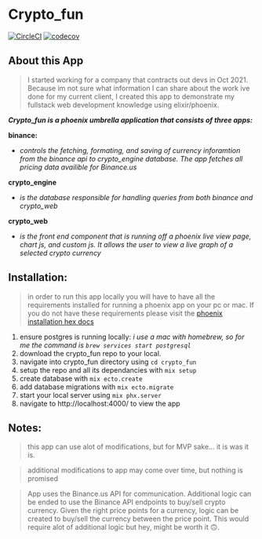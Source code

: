 # Crypto_fun 

[![CircleCI](https://circleci.com/gh/rlawrence9/crypto_fun/tree/main.svg?style=svg)](https://circleci.com/gh/rlawrence9/crypto_fun/tree/main)
[![codecov](https://codecov.io/gh/rlawrence9/crypto_fun/branch/main/graph/badge.svg?token=hZJnEHI7AS)](https://codecov.io/gh/rlawrence9/crypto_fun)

## About this App
> I started working for a company that contracts out devs in Oct 2021.  Because im not sure what information I can share about the work ive done for my current client, I created this app to demonstrate my fullstack web development knowledge using elixir/phoenix.

_**Crypto_fun is a phoenix umbrella application that consists of three apps:**_

**binance:**
- _controls the fetching, formating, and saving of currency inforamtion from the binance api to crypto_engine database. The app fetches all pricing data availible for Binance.us_

**crypto_engine**
- _is the database responsible for handling queries from both binance and crypto_web_

**crypto_web**
- _is the front end component that is running off a phoenix live view page, chart js, and custom js.  It allows the user to view a live graph of a selected crypto currency_


## Installation:
> in order to run this app locally you will have to have all the requirements installed for running a phoenix app on your pc or mac.  If you do not have these requirements please visit the [phoenix installation hex docs](https://hexdocs.pm/phoenix/installation.html)

1) ensure postgres is running locally: _i use a mac with homebrew, so for me the command is `brew services start postgresql`_
2) download the crypto_fun repo to your local. 
3) navigate into crypto_fun directory using `cd crypto_fun`
4) setup the repo and all its dependancies with `mix setup`
5) create database with `mix ecto.create`
6) add database migrations with `mix ecto.migrate`
7) start your local server using `mix phx.server`
8) navigate to http://localhost:4000/ to view the app


## Notes:

> this app can use alot of modifications, but for MVP sake... it is was it is.

> additional modifications to app may come over time, but nothing is promised

> App uses the Binance.us API for communication.  Additional logic can be ended to use the Binance API endpoints to buy/sell crypto currency.  Given the right price points for a currency, logic can be created to buy/sell the currency between the price point.  This would require alot of additional logic but hey, might be worth it 🙃.


